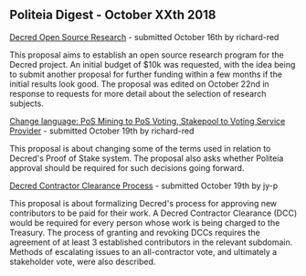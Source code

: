 ## Politeia Digest - October XXth 2018





[Decred Open Source Research](https://proposals.decred.org/proposals/c68bb790ba0843980bb9695de4628995e75e0d1f36c992951db49eca7b3b4bcd) - submitted October 16th by richard-red

This proposal aims to establish an open source research program for the Decred project. An initial budget of $10k was requested, with the idea being to submit another proposal for further funding within a few months if the initial results look good. The proposal was edited on October 22nd in response to requests for more detail about the selection of research subjects.



[Change language: PoS Mining to PoS Voting, Stakepool to Voting Service Provider](https://proposals.decred.org/proposals/522652954ea7998f3fca95b9c4ca8907820eb785877dcf7fba92307131818c75) - submitted October 19th by richard-red

This proposal is about changing some of the terms used in relation to Decred's Proof of Stake system. The proposal also asks whether Politeia approval should be required for such decisions going forward.



[Decred Contractor Clearance Process](https://proposals.decred.org/proposals/fa38a3593d9a3f6cb2478a24c25114f5097c572f6dadf24c78bb521ed10992a4) - submitted October 19th by jy-p

This proposal is about formalizing Decred's process for approving new contributors to be paid for their work. A Decred Contractor Clearance (DCC) would be required for every person whose work is being charged to the Treasury. The process of granting and revoking DCCs requires the agreement of at least 3 established contributors in the relevant subdomain. Methods of escalating issues to an all-contractor vote, and ultimately a stakeholder vote, were also described.

















